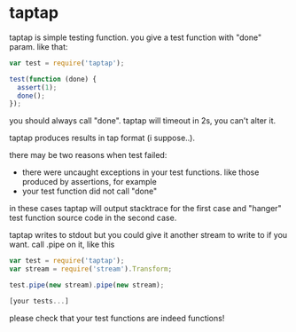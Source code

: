 taptap
===========
taptap is simple testing function. you give a test function with "done" param. like that:

```javascript
var test = require('taptap');

test(function (done) {
  assert(1);
  done();
});
```

you should always call "done". taptap will timeout in 2s, you can't alter it.

taptap produces results in tap format (i suppose..).

there may be two reasons when test failed:

 * there were uncaught exceptions in your test functions. like those produced by assertions, for example
 * your test function did not call "done"

in these cases taptap will output stacktrace for the first case and "hanger" test function source code in the second case.

taptap writes to stdout but you could give it another stream to write to if you want. call .pipe on it, like this

```javascript
var test = require('taptap');
var stream = require('stream').Transform;

test.pipe(new stream).pipe(new stream);

[your tests...]
```

please check that your test functions are indeed functions!